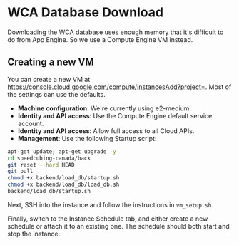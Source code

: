 # WCA Database Download

Downloading the WCA database uses enough memory that it's difficult to do from App Engine. So we use a Compute Engine VM instead.

## Creating a new VM

You can create a new VM at https://console.cloud.google.com/compute/instancesAdd?project=<your-project>. Most of the settings can use the defaults.

- **Machine configuration**: We're currently using e2-medium.
- **Identity and API access**: Use the Compute Engine default service account.
- **Identity and API access**: Allow full access to all Cloud APIs.
- **Management**: Use the following Startup script:

```sh
apt-get update; apt-get upgrade -y
cd speedcubing-canada/back
git reset --hard HEAD
git pull
chmod +x backend/load_db/startup.sh
chmod +x backend/load_db/load_db.sh
backend/load_db/startup.sh
```

Next, SSH into the instance and follow the instructions in `vm_setup.sh`.

Finally, switch to the Instance Schedule tab, and either create a new schedule or attach it to an existing one. The schedule should both start and stop the instance.
